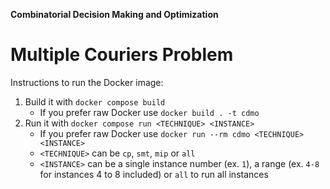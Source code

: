 **Combinatorial Decision Making and Optimization**
# Multiple Couriers Problem

Instructions to run the Docker image:

1. Build it with `docker compose build`
   - If you prefer raw Docker use `docker build . -t cdmo`
2. Run it with `docker compose run <TECHNIQUE> <INSTANCE>`
   - If you prefer raw Docker use `docker run --rm cdmo <TECHNIQUE> <INSTANCE>`
   - `<TECHNIQUE>` can be `cp`, `smt`, `mip` or `all`
   - `<INSTANCE>` can be a single instance number (ex. `1`), a range (ex. `4-8` for instances 4 to 8 included) or `all` to run all instances 